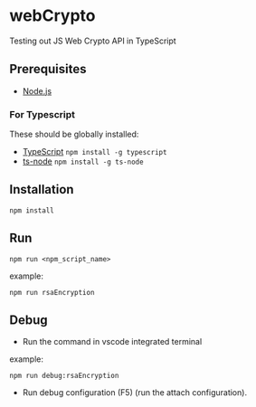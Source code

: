 # webCrypto
Testing out JS Web Crypto API in TypeScript

## Prerequisites
* [Node.js](https://nodejs.org/en/)

### For Typescript
These should be globally installed:
* [TypeScript](https://www.typescriptlang.org/download) `npm install -g typescript`
* [ts-node](https://www.npmjs.com/package/ts-node) `npm install -g ts-node`

## Installation
```
npm install
```

## Run
```
npm run <npm_script_name>
```
example:
```
npm run rsaEncryption
```

## Debug
* Run the command in vscode integrated terminal

example:
```
npm run debug:rsaEncryption
```
* Run debug configuration (F5) (run the attach configuration).
